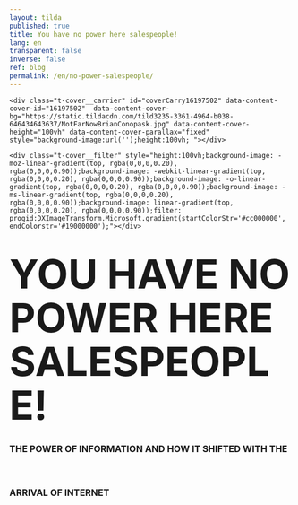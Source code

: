 ```yaml
---
layout: tilda
published: true
title: You have no power here salespeople!
lang: en
transparent: false
inverse: false
ref: blog
permalink: /en/no-power-salespeople/
---
```




<link rel="stylesheet" href="http://tilda.ws/project56887/tilda-blocks-2.10.css" rel="stylesheet" media="screen">
<script src="http://tilda.ws/project56887/tilda-blocks-2.5.js"></script>




<!--allrecords-->
<div id="allrecords" class="t-records" data-hook="blocks-collection-content-node" data-tilda-project-id="56887" data-tilda-page-id="699959"  >

<div id="rec16197502" class="r" style=" " data-animationappear="off" data-record-type="274"   >
<!-- t255 -->
<!-- cover -->





<div class="t-cover" id="recorddiv16197502" bgimgfield="img" style="height:100vh; background-image:url('https://static.tildacdn.com/tild3235-3361-4964-b038-646434643637/-/resize/20x/NotFarNowBrianConopask.jpg');" >

	<div class="t-cover__carrier" id="coverCarry16197502" data-content-cover-id="16197502"  data-content-cover-bg="https://static.tildacdn.com/tild3235-3361-4964-b038-646434643637/NotFarNowBrianConopask.jpg" data-content-cover-height="100vh" data-content-cover-parallax="fixed"        style="background-image:url('');height:100vh; "></div>

    <div class="t-cover__filter" style="height:100vh;background-image: -moz-linear-gradient(top, rgba(0,0,0,0.20), rgba(0,0,0,0.90));background-image: -webkit-linear-gradient(top, rgba(0,0,0,0.20), rgba(0,0,0,0.90));background-image: -o-linear-gradient(top, rgba(0,0,0,0.20), rgba(0,0,0,0.90));background-image: -ms-linear-gradient(top, rgba(0,0,0,0.20), rgba(0,0,0,0.90));background-image: linear-gradient(top, rgba(0,0,0,0.20), rgba(0,0,0,0.90));filter: progid:DXImageTransform.Microsoft.gradient(startColorStr='#cc000000', endColorstr='#19000000');"></div>
  <div class="t255">
  <div class="t-container">
    <div class="t-width t-width_10 t255__mainblock">
        <div class="t-cover__wrapper t-valign_middle" style="height:100vh;">
          <div class="t255__wrapper" data-hook-content="covercontent">
                        <h1 class="t255__title t-title t-title_sm t-uppercase "  style="text-transform:uppercase;" field="title"><div style="font-size:72px;line-height:78px;" data-customstyle="yes">You Have No Power Here Salespeople!<br /><span style="font-size: 16px;">The power of information and how it shifted with the arrival of Internet</span> <br /></div></h1>            <span class="space"></span>
          </div>
        </div>
        <div class="t255__userblock">
          <div class="t255__userblock-img t-bgimg "  imgfield="img2" data-original="https://static.tildacdn.com/tild6534-3332-4831-a564-653335383132/49759ab977eb49179ea12ef7921c199f.jpg" style="background-image: url('https://static.tildacdn.com/tild6534-3332-4831-a564-653335383132/-/resize/20x/49759ab977eb49179ea12ef7921c199f.jpg');"></div>          <div class="t255__userblock-descr t-descr t-descr_xxs "  field="title2">By <strong>Konstantin Kostychuk</strong><strong><br />CEO at TTBA Group</strong><strong></strong></div>          <div class="t255__userblock-date t-descr t-descr_xxs "  field="descr2">on March 20, 2017</div>        </div>
    </div>
  </div>
  </div>


</div>

</div>


<div id="rec16378298" class="r" style="padding-top:0px;padding-bottom:0px; " data-animationappear="off" data-record-type="449"   >

<!-- T381 -->
<div id="nav16378298marker"></div>
<div id="nav16378298" class="t449   " data-navmarker="nav16378298marker" data-appearoffset="" data-hideoffset="">
    <div class="t449__wrapper ">
      <script type="text/javascript" src="//yastatic.net/share2/share.js" charset="utf-8"></script>
      <div class="t449__share_buttons ya-share2" data-direction="vertical" data-yashareL10n="en" data-services="facebook,twitter"></div>
    </div>
</div>

</div>


<div id="rec16197503" class="r" style="padding-top:90px;padding-bottom:60px;background-color:#ededed; "  data-record-type="127"   data-bg-color="#ededed">
<!-- T119 -->
<div class="t119">
	<div class="t-container ">
	  	<div class="t-col t-col_8 t-prefix_2">
			<div class="t119__preface t-descr t-opacity_70" style="opacity:0.70;" field="text"><div style="font-size:20px;text-align:left;" data-customstyle="yes"><strong></strong><strong>Picture this:</strong> Your car is a piece of crap. It's all rusty and the more you repair it the more it falls apart. After the last snowstorm, you made a decision; you're buying a new car! <br /><br /> What do you do? You Google it! You open your computer or your mobile device and you start looking at the different makes, models and prices of cars. After reading reviews, watching videos and comparing 3 to 10 different options, you select your vehicle of choice and you drive down to the nearest dealership to buy it. <br /><br /></div></div>
		</div>
	</div>
</div>
</div>


<div id="rec16197504" class="r" style="padding-top:0px;padding-bottom:0px; "  data-record-type="179"   >
<!-- cover -->





<div class="t-cover" id="recorddiv16197504" bgimgfield="img" style="height:100vh; background-image:url('https://static.tildacdn.com/tild6661-3536-4532-a631-323463393132/-/resize/20x/Car_dealership.jpg');" >

	<div class="t-cover__carrier" id="coverCarry16197504" data-content-cover-id="16197504"  data-content-cover-bg="https://static.tildacdn.com/tild6661-3536-4532-a631-323463393132/Car_dealership.jpg" data-content-cover-height="100vh" data-content-cover-parallax="fixed"        style="background-image:url('');height:100vh; "></div>

    <div class="t-cover__filter" style="height:100vh;background-image: -moz-linear-gradient(top, rgba(0,0,0,0.60), rgba(0,0,0,0.60));background-image: -webkit-linear-gradient(top, rgba(0,0,0,0.60), rgba(0,0,0,0.60));background-image: -o-linear-gradient(top, rgba(0,0,0,0.60), rgba(0,0,0,0.60));background-image: -ms-linear-gradient(top, rgba(0,0,0,0.60), rgba(0,0,0,0.60));background-image: linear-gradient(top, rgba(0,0,0,0.60), rgba(0,0,0,0.60));filter: progid:DXImageTransform.Microsoft.gradient(startColorStr='#66000000', endColorstr='#66000000');"></div>

<!-- T164 -->
<div class="t164">
	<div class="t-container">
		<div class="t-cover__wrapper t-valign_middle" style="height:100vh;">
          <div class="t-col t-col_8 t-prefix_2 t-align_left">
            <div data-hook-content="covercontent">
            <div class="t164__wrapper">
	          	          	          <div class="t164__descr t-descr t-descr_xxxl" field="descr"><div style="font-size:30px;" data-customstyle="yes"><br />Now image again that your car is a piece of crap but this time it's 1987. <br /></div></div>	          <div class="t164__text t-text t-text_md" field="text"><div style="font-size:18px;" data-customstyle="yes">If you wanted to buy a new car 30 years ago, what did you do? Those of you who are old enough will remember that your options were not many. We have this amazing capacity as human beings to quickly get used to the good things in life and expect them to be the new standards. <br /> <br />So let me take you back for a minute and remind you of what life was like before 12 year olds walked around with a satellite connection in their pocket. <br /><br /><strong>Here's what you did when shopping for a car: <br /></strong>1. Pick a make and find the nearest dealership. <br />2. Drive there (or take the bus). <br />3. Compare pricing options, deals, promotions and features. <br />4. Haggle with a salesperson. <br />5. Get haggled. <br />6. Then drive down to another dealership and repeat steps 1 through 5. <br />7. Do that three, four or even 10 times. <br /> <br /><br /></div></div>            </div>
            </div>
          </div>
		</div>
	</div>
</div>



</div>

</div>


<div id="rec16197505" class="r" style="padding-top:75px;padding-bottom:0px; "  data-record-type="106"   >
<!-- T004 -->
<div class="t004">
	<div class="t-container ">
	  	<div class="t-col t-col_8 t-prefix_2">
			<div field="text" class="t-text t-text_md  "><div style="font-size:18px;" data-customstyle="yes">If you're reading this and you're a business owner, you're probably thinking "A client coming to your store without Googling a single thing, that's great! Half the battle is already won! Business owners had it SO EASY back then!" And you're right! Without easy access to information, consumers had no choice but to come see you at the store. Good for business, not so good for the consumer. <br /><br /> First of all, most people couldn't haggle if their life depended on it. <br /><br /> Most of us can haggle for fruits or other produce at a summer market. It doesn't take a genius to compare apples to apples and oranges to oranges. But comparing a Volkswagen Passat to a Honda Accord can prove more difficult to do. Especially if your adversary is a salesman who has all the up-to-date information about his products while you only know what your uncle told you about his Oldsmobile. Guess who's coming out on top in that transaction. <br /><br /> <em>Do you see where I'm going with this yet? <br /></em><br /> The only reason you went to 10 different car dealerships 30 years ago is because you had no other choice. If you wanted information about a car, you went to a car salesman. If you wanted information about a fridge, a TV or any other product or service, you had to get out of your home and drive to the store. <br /></div></div>
		</div>
	</div>
</div>
</div>


<div id="rec16376790" class="r" style="padding-top:0px;padding-bottom:0px; "  data-record-type="223"   >
<!-- T195 -->
<div class="t195">
  <div class="t-container">

      <div class="t-col t-col_4 t-prefix_2">
        <div class="t195__text t-text t-text_md" field="text"><div style="font-size:18px;" data-customstyle="yes"><u><br />The power of information was consolidated within the salespeople.</u> They knew how to use it and how to squeeze as much as they could out of every customer. They'd get away with it time after time after time. It's no wonder that to this day, when most people think of a salesman they are thinking of someone who's pushy, persistent and aggressive. Source <a href="https://research.hubspot.com/charts/sales-description-word-cloud" target="_blank" style="color:#6072fc !important;" rel="color:#7181f7 !important;">HubSpot</a></div></div>
      </div>
          <div class="t-col t-col_4  t195__imgsection" itemscope itemtype="http://schema.org/ImageObject"><meta itemprop="image" content="https://static.tildacdn.com/tild3138-3162-4234-a538-313332356161/Sales_word_cloud.png">        <img class="t195__img t-img" data-tu-max-width="1200" data-tu-max-height="1200" src="https://static.tildacdn.com/tild3138-3162-4234-a538-313332356161/-/empty/Sales_word_cloud.png" data-original="https://static.tildacdn.com/tild3138-3162-4234-a538-313332356161/Sales_word_cloud.png" imgfield="img"   /><br />        <div class="t195__sectitle t-descr" field="imgtitle" itemprop="name"></div>
        <div class="t195__secdescr t-descr" field="imgdescr" itemprop="description"></div>
      </div>
      </div>
</div>
</div>


<div id="rec16375614" class="r" style="padding-top:15px;padding-bottom:30px; "  data-record-type="106"   >
<!-- T004 -->
<div class="t004">
	<div class="t-container ">
	  	<div class="t-col t-col_8 t-prefix_2">
			<div field="text" class="t-text t-text_md  "><strong>Fast-forward a decade: Enters Internet.<br /></strong><br />From its first appearance in the early nineties, Internet has changed the way we consume information, the way we shop, communicate and pretty much live. Advances in technology, and the incredibly rapid spread of connectivity across the developed world (and now beyond) has changed the relationship between consumers and salespeople forever (and for the better).</div>
		</div>
	</div>
</div>
</div>


<div id="rec16308241" class="r" style="padding-top:75px;padding-bottom:45px; "  data-record-type="271"   >
<!-- t250 -->
<div class="t250">
  <div class="t-container">
    <div class="t-row">
      <div class="t-col t-col_10 t-prefix_1">
        <div class="t250__text t-text-impact t-text-impact_sm" field="text">
          Today's consumer wants information right NOW and he only wants to move his thumbs to get it.<br />
        </div>
        <div>
          <a class="t250__link" href="https://twitter.com/intent/tweet?url=http://project56887.tilda.ws/page699959.html;text=Today's consumer wants information right NOW and he only wants to move his thumbs to get it.;size=l&count=none" target="_blank">            <div class="t250__icon">
              <svg width="28px" height="25px" viewBox="0 0 28 25">
                  <g stroke="none" stroke-width="1" fill="none" fill-rule="evenodd">
                      <g transform="translate(-704.000000, -1375.000000)" fill="#000000">
                          <path d="M731.2272,1375.449 C730.117467,1376.155 728.887333,1376.668 727.5788,1376.944 C726.532533,1375.748 725.038267,1375 723.386267,1375 C720.2148,1375 717.642533,1377.756 717.642533,1381.155 C717.642533,1381.637 717.693867,1382.106 717.79,1382.557 C713.016,1382.3 708.783333,1379.85 705.949733,1376.126 C705.455067,1377.034 705.171333,1378.092 705.171333,1379.221 C705.171333,1381.356 706.185867,1383.24 707.7268,1384.343 C706.785067,1384.311 705.899333,1384.034 705.124667,1383.573 L705.124667,1383.65 C705.124667,1386.631 707.104267,1389.12 709.733467,1389.686 C709.250933,1389.827 708.7432,1389.902 708.2196,1389.902 C707.85,1389.902 707.489733,1389.863 707.1388,1389.792 C707.870533,1392.236 709.992,1394.017 712.505467,1394.066 C710.538933,1395.716 708.061867,1396.701 705.370133,1396.701 C704.906267,1396.701 704.449867,1396.672 704,1396.615 C706.5424,1398.361 709.561733,1399.38 712.806,1399.38 C723.3732,1399.38 729.150533,1390.002 729.150533,1381.868 C729.150533,1381.601 729.1468,1381.335 729.134667,1381.071 C730.256533,1380.204 731.230933,1379.12 732,1377.884 C730.970533,1378.374 729.8636,1378.704 728.7016,1378.853 C729.886933,1378.094 730.797867,1376.887 731.2272,1375.449 L731.2272,1375.449 Z" id="Shape" sketch:type="MSShapeGroup"></path>
                      </g>
                  </g>
              </svg>
            </div>
                      </a>        </div>
      </div>
    </div>
  </div>
</div>
</div>


<div id="rec16197506" class="r" style="padding-top:0px;padding-bottom:0px; "  data-record-type="179"   >
<!-- cover -->





<div class="t-cover" id="recorddiv16197506" bgimgfield="img" style="height:90vh; background-image:url('https://static.tildacdn.com/tild6566-3065-4232-b736-613362616238/-/resize/20x/network_cables.jpg');" >

	<div class="t-cover__carrier" id="coverCarry16197506" data-content-cover-id="16197506"  data-content-cover-bg="https://static.tildacdn.com/tild6566-3065-4232-b736-613362616238/network_cables.jpg" data-content-cover-height="90vh" data-content-cover-parallax="fixed"        style="background-image:url('');height:90vh; "></div>

    <div class="t-cover__filter" style="height:90vh;background-image: -moz-linear-gradient(top, rgba(0,0,0,0.70), rgba(0,0,0,0.70));background-image: -webkit-linear-gradient(top, rgba(0,0,0,0.70), rgba(0,0,0,0.70));background-image: -o-linear-gradient(top, rgba(0,0,0,0.70), rgba(0,0,0,0.70));background-image: -ms-linear-gradient(top, rgba(0,0,0,0.70), rgba(0,0,0,0.70));background-image: linear-gradient(top, rgba(0,0,0,0.70), rgba(0,0,0,0.70));filter: progid:DXImageTransform.Microsoft.gradient(startColorStr='#4c000000', endColorstr='#4c000000');"></div>

<!-- T164 -->
<div class="t164">
	<div class="t-container">
		<div class="t-cover__wrapper t-valign_middle" style="height:90vh;">
          <div class="t-col t-col_8 t-prefix_2 t-align_left">
            <div data-hook-content="covercontent">
            <div class="t164__wrapper">
	          	          	          <div class="t164__descr t-descr t-descr_xxxl" field="descr"><div style="font-size:42px;" data-customstyle="yes">The Power Shift<br /></div></div>	          <div class="t164__text t-text t-text_md" field="text"><div style="font-size:18px;" data-customstyle="yes"><u></u>After decades of being abused and mistreated, the consumer is finally coming out on top. He is now king! He decides when he wants to look for your product, how he does it and where he does it. <br /><br /> But for the most part, they all start in the same place. Here are a few figures: <br />- 81% of shoppers conduct online research before buying <br />- 60% start their research on a search engine like Google <br />- 61% of shoppers read product reviews before making a purchase<br /><a href="http://www.adweek.com/digital/81-shoppers-conduct-online-research-making-purchase-infographic/" style="color:#8585f5 !important;" rel="color:#8585f5 !important;"><span style="color: rgb(95, 113, 245);">(Source)</span><br /></a> <br />By the time a consumer walks into a car dealership in 2017, his mind is already made up! And it's <u>not only cars</u>; it's the same story for the majority of products or services that you will see today! If 30 years ago, the sales cycle started when a customer would walk through the doors, today it starts when the consumer simply feels a need or a want. And with a smart phone in his pocket, he can start looking to fulfill that need within seconds. There's no need to speak with a salesman any more. All of the latest information is easily accessible online. <br /> <br />The dynamic of our work as businesspeople and as salespeople has changed the day that the power of information shifted from us towards the customer. Those who adapted survived and thrived, the rest died out, much like the dinosaurs did. <br /><br /></div></div>            </div>
            </div>
          </div>
		</div>
	</div>
</div>



</div>

</div>


<div id="rec16197507" class="r" style="padding-top:60px;padding-bottom:15px;background-color:#ffffff; "  data-record-type="184"   data-bg-color="#ffffff">
<!-- T169 -->
<div class="t169">
  <div class="t-container_100">
    <div class="t-row">
      <div class="t-col_100">
        <div class="t169__text t-title" field="text"><div style="font-size:30px;line-height:40px;text-align:center;color:#444444;" data-customstyle="yes"><span style="font-weight: 300;">So what can you do? How can you market your business<br />when the consumer calls all the shots? </span><br /></div></div>
      </div>
    </div>
  </div>
</div>
</div>


<div id="rec16309713" class="r" style="padding-top:15px;padding-bottom:15px; "  data-record-type="106"   >
<!-- T004 -->
<div class="t004">
	<div class="t-container ">
	  	<div class="t-col t-col_8 t-prefix_2">
			<div field="text" class="t-text t-text_md  "><strong><span data-redactor-tag="span" style="font-size: 28px;">Business starts with presence. </span><br /></strong><br /><span style="font-size: 18px;">Being on the first page of Google puts you on the list of companies that will be compared, but it doesn't guarantee contact just yet. Today's consumer will compare a few companies by looking at their overall online presence and then decide which companies he will contact for pricing. (We assume here that your product is the bomb and that your branding is on point.) <br /><br /> When it comes to online presence, here's what you need to think about: <br /> <br /><em>- Do you have a website? Is it mobile responsive? (more than 60% of all purchases start from a mobile device) <br />- Is your contact information visible? <br />- Do you have social media accounts? Are they active? <br />- Do you produce and share interesting and useful content? <br />- Does your business have reviews? How are they? <br />- Have you established yourself as an expert in your field? Can you be trusted? <br />- Do you have a Google My Business account? <br />- Did you come up in Google at all? In Google Ads?</em> <br /><br /> The above list is meant to get you to ask the right questions and start thinking about your business differently. In the next article, we'll look at a more systematic approach to building your marketing funnel and understanding the tools at your disposal at each stage of that model. </span><br /></div>
		</div>
	</div>
</div>
</div>


<div id="rec16309789" class="r" style="padding-top:30px;padding-bottom:15px; "  data-record-type="271"   >
<!-- t250 -->
<div class="t250">
  <div class="t-container">
    <div class="t-row">
      <div class="t-col t-col_10 t-prefix_1">
        <div class="t250__text t-text-impact t-text-impact_sm" field="text">
          Online presence is no longer an asset,<br />it's an absolute prerequisite for survival. <br />
        </div>
        <div>
          <a class="t250__link" href="https://twitter.com/intent/tweet?url=http://project56887.tilda.ws/page699959.html;text=Online presence is no longer an asset,it's an absolute prerequisite for survival. ;size=l&count=none" target="_blank">            <div class="t250__icon">
              <svg width="28px" height="25px" viewBox="0 0 28 25">
                  <g stroke="none" stroke-width="1" fill="none" fill-rule="evenodd">
                      <g transform="translate(-704.000000, -1375.000000)" fill="#000000">
                          <path d="M731.2272,1375.449 C730.117467,1376.155 728.887333,1376.668 727.5788,1376.944 C726.532533,1375.748 725.038267,1375 723.386267,1375 C720.2148,1375 717.642533,1377.756 717.642533,1381.155 C717.642533,1381.637 717.693867,1382.106 717.79,1382.557 C713.016,1382.3 708.783333,1379.85 705.949733,1376.126 C705.455067,1377.034 705.171333,1378.092 705.171333,1379.221 C705.171333,1381.356 706.185867,1383.24 707.7268,1384.343 C706.785067,1384.311 705.899333,1384.034 705.124667,1383.573 L705.124667,1383.65 C705.124667,1386.631 707.104267,1389.12 709.733467,1389.686 C709.250933,1389.827 708.7432,1389.902 708.2196,1389.902 C707.85,1389.902 707.489733,1389.863 707.1388,1389.792 C707.870533,1392.236 709.992,1394.017 712.505467,1394.066 C710.538933,1395.716 708.061867,1396.701 705.370133,1396.701 C704.906267,1396.701 704.449867,1396.672 704,1396.615 C706.5424,1398.361 709.561733,1399.38 712.806,1399.38 C723.3732,1399.38 729.150533,1390.002 729.150533,1381.868 C729.150533,1381.601 729.1468,1381.335 729.134667,1381.071 C730.256533,1380.204 731.230933,1379.12 732,1377.884 C730.970533,1378.374 729.8636,1378.704 728.7016,1378.853 C729.886933,1378.094 730.797867,1376.887 731.2272,1375.449 L731.2272,1375.449 Z" id="Shape" sketch:type="MSShapeGroup"></path>
                      </g>
                  </g>
              </svg>
            </div>
                      </a>        </div>
      </div>
    </div>
  </div>
</div>
</div>


<div id="rec16197508" class="r" style="padding-top:30px;padding-bottom:0px; "  data-record-type="493"   >
<!-- t493 -->

<div class="t493">

  <div class="t493__container t-container">
		<div class="t493__flex-wrapper">
	    <div class="t493__box-img-mobile t-col">
	      <div class="t493__tablewrapper">
	        <div class="t493__cell t-cell">
	          <img class="t493__img t-margin_auto t-img" src="https://static.tildacdn.com/tild6462-6661-4664-b635-303765333766/-/empty/salespeople.png" data-original="https://static.tildacdn.com/tild6462-6661-4664-b635-303765333766/salespeople.png" imgfiled="img5" >
	        </div>
	      </div>
	    </div>
	    	    <div class="t493__box-text t-col t-col_flex t-valign_middle t-col_6 ">
	      <div class="t493__tablewrapper">
	        <div class="t493__cell t-cell">
	          <div class="t493__item t-item ">
	            	            <div class="t493__textwrapper t-cell t-valign_top">
	              	                <div class="t493__heading t-heading t-heading_sm  t-align_center" style="" field="title">
	              <div style="color:#060606;" data-customstyle="yes"><strong><strong data-redactor-tag="strong">So that's it? Online presence is the answer? Not quite.</strong><br /></strong></div></div>	              	                <div class="t493__descr t-descr t-descr_xs t-align_center" style="" field="descr">
	              <div style="font-size:18px;" data-customstyle="yes"><br />Online presence is one of the answers. It's one of the very first answers. If you're thinking about the future of your business and about where your customers are looking for your products, online presence is a good start. <br /><br /> Active evaluation is when a potential client has found your business, liked what you're offering and is at the stage of comparing you to the competition. "Two-thirds of the touch points during the active-evaluation phase involve […] activities such as Internet reviews and word-of-mouth recommendations from friends and family." <br />Source: <span style="color: rgb(95, 113, 245);"><a href="http://www.mckinsey.com/business-functions/marketing-and-sales/our-insights/the-consumer-decision-journey" style="color: rgb(95, 113, 245);" target="_blank">McKinsey</a> </span><br /><br /> What does that mean? It means that simply being online is not enough. Just like they do in a store holding two products in front of them, they will also compare your business with others when searching online. <br /><strong></strong></div></div>	            </div>
	          </div>
	          	            <div class="t493__item t493__item_padding-top t-item ">
	              	              <div class="t493__textwrapper t-cell t-valign_top">
	                	                  <div class="t493__heading t-heading t-heading_sm t-align_center" style="" field="title2">
	                <div style="color:#515151;" data-customstyle="yes"></div></div>	                	              </div>
	            </div>
	          	          	          	<div class="t493__item t493__item_padding-top t-item ">
	              	              <div class="t493__textwrapper t-cell t-valign_top">
	                	                  <div class="t493__heading t-heading t-heading_sm t-align_center" style="" field="title3">
	                <div style="color:#474747;" data-customstyle="yes"></div></div>	                	              </div>
	            </div>
	          	          	        </div>
	      </div>
	    </div>
	    	      <div class="t493__box-img t-col t-col_flex t-valign_middle t-col_6 ">
	        <div class="t493__tablewrapper">
	          <div class="t493__cell t-cell">
	            <img class="t493__img t-img " src="https://static.tildacdn.com/tild6462-6661-4664-b635-303765333766/-/empty/salespeople.png" data-original="https://static.tildacdn.com/tild6462-6661-4664-b635-303765333766/salespeople.png" imgfield="img5" >
	          </div>
	        </div>
	      </div>
	    		</div>
  </div>



</div>
</div>


<div id="rec16309511" class="r" style="padding-top:0px;padding-bottom:0px; "  data-record-type="179"   >
<!-- cover -->





<div class="t-cover" id="recorddiv16309511" bgimgfield="img" style="height:100vh; background-image:url('https://static.tildacdn.com/tild3762-6438-4731-b039-353833383037/-/resize/20x/iStock_000050225464_Medium1002x666.jpg');" >

	<div class="t-cover__carrier" id="coverCarry16309511" data-content-cover-id="16309511"  data-content-cover-bg="https://static.tildacdn.com/tild3762-6438-4731-b039-353833383037/iStock_000050225464_Medium1002x666.jpg" data-content-cover-height="100vh" data-content-cover-parallax="fixed"        style="background-image:url('');height:100vh; "></div>

    <div class="t-cover__filter" style="height:100vh;background-image: -moz-linear-gradient(top, rgba(255,255,255,0.90), rgba(255,255,255,0.80));background-image: -webkit-linear-gradient(top, rgba(255,255,255,0.90), rgba(255,255,255,0.80));background-image: -o-linear-gradient(top, rgba(255,255,255,0.90), rgba(255,255,255,0.80));background-image: -ms-linear-gradient(top, rgba(255,255,255,0.90), rgba(255,255,255,0.80));background-image: linear-gradient(top, rgba(255,255,255,0.90), rgba(255,255,255,0.80));filter: progid:DXImageTransform.Microsoft.gradient(startColorStr='#19ffffff', endColorstr='#33ffffff');"></div>

<!-- T164 -->
<div class="t164">
	<div class="t-container">
		<div class="t-cover__wrapper t-valign_middle" style="height:100vh;">
          <div class="t-col t-col_8 t-prefix_2 t-align_left">
            <div data-hook-content="covercontent">
            <div class="t164__wrapper">
	          	          	          <div class="t164__descr t-descr t-descr_xxxl" field="descr"><div style="font-size:30px;color:#1a1a1a;" data-customstyle="yes"><strong>Conclusion</strong> <br /></div></div>	          <div class="t164__text t-text t-text_md" field="text"><div style="font-size:18px;color:#0b0b0b;" data-customstyle="yes">We've said it, doing business is harder today than it was 30 years ago. There's no denying the fact that there are many more companies opening every week, competition is getting more fierce, sometimes international, and the consumer has access to detailed information at the swipe of a finger. <br /> <br />Make no mistake; your competitors are already online. They have been for a while. Online presence is a big step in the right direction but if you haven't made that step by 2017, you're already behind! If your company is not visible online, it is not visible at all. <br /> <br />Be smart about your business. Plan, test, adjust and try again. Leave nothing to chance, be calculated and systematic, use the right tools and target the right audience to grow your business. <br /> <br />If you're not sure where to start, our consultations are free. <u><a href="#GrowMyBusiness" style="color: rgb(11, 11, 11);" rel="" data-redactor-tag="a">Here</a>'s</u> how to get in touch!<br /></div></div>            </div>
            </div>
          </div>
		</div>
	</div>
</div>



</div>

</div>


<div id="rec16310536" class="r" style=" " data-animationappear="off" data-record-type="330"   >

<style>
#rec16310536 input::-webkit-input-placeholder {color:#000000; opacity: 0.5;}
#rec16310536 input::-moz-placeholder          {color:#000000; opacity: 0.5;}
#rec16310536 input:-moz-placeholder           {color:#000000; opacity: 0.5;}
#rec16310536 input:-ms-input-placeholder      {color:#000000; opacity: 0.5;}
#rec16310536 textarea::-webkit-input-placeholder {color:#000000; opacity: 0.5;}
#rec16310536 textarea::-moz-placeholder          {color:#000000; opacity: 0.5;}
#rec16310536 textarea:-moz-placeholder           {color:#000000; opacity: 0.5;}
#rec16310536 textarea:-ms-input-placeholder      {color:#000000; opacity: 0.5;}
</style>
<div class="t330">
  <div class="t-popup" data-tooltip-hook="#GrowMyBusiness" >
    <div class="t-popup__close">
      <svg width="23px" height="23px" viewBox="0 0 23 23" version="1.1" xmlns="http://www.w3.org/2000/svg" xmlns:xlink="http://www.w3.org/1999/xlink">
        <g stroke="none" stroke-width="1" fill="#fff" fill-rule="evenodd">
          <rect transform="translate(11.313708, 11.313708) rotate(-45.000000) translate(-11.313708, -11.313708) " x="10.3137085" y="-3.6862915" width="2" height="30"></rect>
          <rect transform="translate(11.313708, 11.313708) rotate(-315.000000) translate(-11.313708, -11.313708) " x="10.3137085" y="-3.6862915" width="2" height="30"></rect>
        </g>
      </svg>
    </div>
    <div class="t-popup__container t-width t-width_6">
        <img class="t330__img t-img" src="https://static.tildacdn.com/tild6632-6531-4531-a564-626639616530/-/empty/ttba_moto.jpg" data-original="https://static.tildacdn.com/tild6632-6531-4531-a564-626639616530/ttba_moto.jpg" imgfield="img" >        <div class="t330__wrapper t-align_center" style=";">
          <div class="t330__title t-title t-title_xxs"><div style="font-size:16px;" data-customstyle="yes"><span style="font-weight: 400;">We always respond in less than 4 hours.<br /><br /></span></div></div>                    <form id="form16310536" name='form16310536' role="form" action='https://forms.tildacdn.com/procces/' method='POST' data-formactiontype="2" data-inputbox=".t330__blockinput"  data-success-url="https://ttbagroup.com/en/request-submitted" class="js-form-proccess">                                                                  <input type="hidden" name="formservices[]" value="67787a8c45c4f24353fc05cdd55eaa8d" class="js-formaction-services">

                                                                                  <div>
                          <div class="js-errorbox-all t330__blockinput-errorbox" style="display:none;">
                              <div class="t330__blockinput-errors-text t-text t-text_xs">
                                  <p class="t330__blockinput-errors-item js-rule-error js-rule-error-all"></p>
                        		<p class="t330__blockinput-errors-item js-rule-error js-rule-error-req">Required field</p>
                        		<p class="t330__blockinput-errors-item js-rule-error js-rule-error-email">Please correct e-mail address</p>
                        		<p class="t330__blockinput-errors-item js-rule-error js-rule-error-name">Name Wrong. Correct please</p>
                        		<p class="t330__blockinput-errors-item js-rule-error js-rule-error-phone">Please correct phone number</p>
                        		<p class="t330__blockinput-errors-item js-rule-error js-rule-error-string">Please enter letter, number or punctuation symbols.</p>
                              </div>
                          </div>
                          <div class="js-successbox t330__blockinput-success t-text t-text_xs" style="display:none;">
                                                            Thank You! Your request has been submitted.
                                                      </div>
                        </div>
                        <div class="t330__input-wrapper">
                                                                              <div class="t330__blockinput">
                              <input type="text" name="email" class="t330__input t-input js-tilda-rule " value="" placeholder="Your Name"  onfocus="this.placeholder = ''" onblur="this.placeholder = 'Your Name'" data-tilda-req="1" data-tilda-rule="email" style="color:#000000; border:1px solid #c9c9c9; background-color:#ffffff; border-radius: 5px; -moz-border-radius: 5px; -webkit-border-radius: 5px;">
                          </div>
                                                                                                        <div class="t330__blockinput">
                              <input type="text" name="name" class="t330__input t-input js-tilda-rule " value="" placeholder="Your Email"  onfocus="this.placeholder = ''" onblur="this.placeholder = 'Your Email'" data-tilda-req="1" data-tilda-rule="none" style="color:#000000; border:1px solid #c9c9c9; background-color:#ffffff; border-radius: 5px; -moz-border-radius: 5px; -webkit-border-radius: 5px;">
                          </div>
                                                                                                        <div class="t330__blockinput">
                              <input type="text" name="phone" class="t330__input t-input js-tilda-rule " value="" placeholder="Your Phone Number"  onfocus="this.placeholder = ''" onblur="this.placeholder = 'Your Phone Number'" data-tilda-req="1" data-tilda-rule="phone" style="color:#000000; border:1px solid #c9c9c9; background-color:#ffffff; border-radius: 5px; -moz-border-radius: 5px; -webkit-border-radius: 5px;">
                          </div>



                                                                              <div class="t330__blockinput">
                              <textarea name="Whatdoyouwanttodiscuss" class="t330__input t-input js-tilda-rule " placeholder="What do you want to discuss?"  onfocus="this.placeholder = ''" onblur="this.placeholder = 'What do you want to discuss?'"  style="color:#000000; border:1px solid #c9c9c9; background-color:#ffffff; border-radius: 5px; -moz-border-radius: 5px; -webkit-border-radius: 5px;height:68px" rows="2"></textarea>
                          </div>
                                                    <div class="t330__blockbutton">
                              <button type="submit" class="t330__submit t-submit" style="color:#ffffff;background-color:#ed4b3a;border-radius:5px; -moz-border-radius:5px; -webkit-border-radius:5px;">SEND</button>                          </div>
                         </div>
          </form>
        </div>
      </div>
    </div>
</div>
<script type="text/javascript">
$(document).ready(function(){
  setTimeout(function(){
    t330_initPopup('16310536');
  }, 500);
});
</script>


</div>


<div id="rec16197510" class="r" style="padding-top:45px;padding-bottom:45px; "  data-record-type="132"   >
<div class="t-container_100">
	<div style="position: relative; right: 50%; float: right;">
		<div style="position: relative; z-index: 1; right: -50%;">
			<div style="display: table;">
			<div style="display:table-row; width:auto; clear:both;">

						<div id="fb-root"></div>

			<script>(function(d, s, id) {
			  var js, fjs = d.getElementsByTagName(s)[0];
			  if (d.getElementById(id)) return;
			  js = d.createElement(s); js.id = id;
			  js.src = "//connect.facebook.net/en_En/sdk.js#xfbml=1&appId=257953674358265&version=v2.0";
			  fjs.parentNode.insertBefore(js, fjs);
			}(document, 'script', 'facebook-jssdk'));</script>


						<div style="border:0px solid;height:25px; float:left; display:table-column; padding-left:10px; padding-top:4px;">
			<div class="fb-like" data-layout="button_count" data-action="like" data-show-faces="false" data-share="false"></div>
			</div>

						<div style="border:0px solid;height:25px; float:left; display:table-column; padding-left:10px; padding-top:4px;">
			<div class="fb-share-button" data-type="button_count"></div>
			</div>




						<div style="float:left; width:80px; display:table-column; height:25px; border:0px solid; padding-left:10px; padding-top:4px;">
			<a href="https://twitter.com/share" class="twitter-share-button" data-text="You have no power here salespeople!">Tweet</a>
			<script>!function(d,s,id){var js,fjs=d.getElementsByTagName(s)[0],p=/^http:/.test(d.location)?'http':'https';if(!d.getElementById(id)){js=d.createElement(s);js.id=id;js.src=p+'://platform.twitter.com/widgets.js';fjs.parentNode.insertBefore(js,fjs);}}(document, 'script', 'twitter-wjs');</script>
			</div>

			</div>
			</div>
		</div>
	</div>
</div>
</div>


<div id="rec16311351" class="r" style="padding-top:0px;padding-bottom:0px; " data-animationappear="off" data-record-type="307"   >
<!-- t278 -->
<!-- cover -->





<div class="t-cover" id="recorddiv16311351" bgimgfield="img" style="height:100vh; background-image:url('https://static.tildacdn.com/tild6432-6139-4635-a466-633539363738/-/resize/20x/mtlcityview.jpg');" >

	<div class="t-cover__carrier" id="coverCarry16311351" data-content-cover-id="16311351"  data-content-cover-bg="https://static.tildacdn.com/tild6432-6139-4635-a466-633539363738/mtlcityview.jpg" data-content-cover-height="100vh" data-content-cover-parallax="fixed"        style="background-image:url('');height:100vh; "></div>

    <div class="t-cover__filter" style="height:100vh;background-image: -moz-linear-gradient(top, rgba(46,46,46,0.80), rgba(46,46,46,0.80));background-image: -webkit-linear-gradient(top, rgba(46,46,46,0.80), rgba(46,46,46,0.80));background-image: -o-linear-gradient(top, rgba(46,46,46,0.80), rgba(46,46,46,0.80));background-image: -ms-linear-gradient(top, rgba(46,46,46,0.80), rgba(46,46,46,0.80));background-image: linear-gradient(top, rgba(46,46,46,0.80), rgba(46,46,46,0.80));filter: progid:DXImageTransform.Microsoft.gradient(startColorStr='#332e2e2e', endColorstr='#332e2e2e');"></div>
  <div class="t278">
  <div class="t-container ">
    <div class="t-width t-width_6 t278__mainblock">
      <div class="t-cover__wrapper t-valign_middle" style="height:100vh;">
        <div class="t278__mainwrapper" data-hook-content="covercontent">
          <div class="t278__title t-title t-title_xs" field="title">Receive marketing and sales insights right in your Inbox.</div>          <div class="t278__descr t-descr t-descr_md" field="descr">We promise we will never spam you.</div>          <form id="form16311351" name='form16311351' role="form" action='https://forms.tildacdn.com/procces/' method='POST' data-formactiontype="2"  data-inputbox=".t278__blockinput"   class="js-form-proccess">                                                <input type="hidden" name="formservices[]" value="67787a8c45c4f24353fc05cdd55eaa8d" class="js-formaction-services">

                            <div style="position: absolute; left: -5000px;"><input type="text" name="tspecomment" tabindex="-1" value=""></div>


                <div class="t278__input-mainblock t-width t-width_6">

                  <div class="t278__allert-wrapper">
                    <div class="t278__blockinput-errorbox js-errorbox-all" style="display:none;">
                        <div class="t278__blockinput-errors-text t-descr t-descr_xs">
                            <p class="t278__blockinput-errors-item js-rule-error js-rule-error-all"></p>
                        	<p class="t278__blockinput-errors-item js-rule-error js-rule-error-req">Required field</p>
                        	<p class="t278__blockinput-errors-item js-rule-error js-rule-error-email">Please correct e-mail address</p>
                        	<p class="t278__blockinput-errors-item js-rule-error js-rule-error-name">Name Wrong. Correct please</p>
                        	<p class="t278__blockinput-errors-item js-rule-error js-rule-error-phone">Please correct phone number</p>
                        	<p class="t278__blockinput-errors-item js-rule-error js-rule-error-string">Please enter letter, number or punctuation symbols.</p>
                        </div>
                    </div>
                    <div class="t278__blockinput-success js-successbox" style="display:none;">
                        <div class="t278__success-icon">
                          <svg width="50px" height="50px" viewBox="0 0 50 50">
                            <g stroke="none" stroke-width="1" fill="none" fill-rule="evenodd">
                              <g fill="#FFFFFF">
                                <path d="M25.0982353,49.2829412 C11.5294118,49.2829412 0.490588235,38.2435294 0.490588235,24.6752941 C0.490588235,11.1064706 11.53,0.0670588235 25.0982353,0.0670588235 C38.6664706,0.0670588235 49.7058824,11.1064706 49.7058824,24.6752941 C49.7058824,38.2441176 38.6664706,49.2829412 25.0982353,49.2829412 L25.0982353,49.2829412 Z M25.0982353,1.83176471 C12.5023529,1.83176471 2.25529412,12.0794118 2.25529412,24.6752941 C2.25529412,37.2705882 12.5023529,47.5182353 25.0982353,47.5182353 C37.6941176,47.5182353 47.9411765,37.2705882 47.9411765,24.6752941 C47.9411765,12.0794118 37.6941176,1.83176471 25.0982353,1.83176471 L25.0982353,1.83176471 Z"></path>
                                <path d="M22.8435294,30.5305882 L18.3958824,26.0829412 C18.0511765,25.7382353 18.0511765,25.18 18.3958824,24.8352941 C18.7405882,24.4905882 19.2988235,24.4905882 19.6435294,24.8352941 L22.8429412,28.0347059 L31.7282353,19.1488235 C32.0729412,18.8041176 32.6311765,18.8041176 32.9758824,19.1488235 C33.3205882,19.4935294 33.3205882,20.0517647 32.9758824,20.3964706 L22.8435294,30.5305882 L22.8435294,30.5305882 Z"></path>
                              </g>
                            </g>
                          </svg>
                        </div>
                        <div class="t278__success-message t-descr t-descr_lg">Your data has been submitted. Thank you!</div>
                    </div>
                  </div>

                  <div class="t278__wrapper">
                                        <div class="t278__blockinput">
                        <input type="text" name="EMAIL" class="t278__input t-input js-tilda-rule " value="" placeholder="Your e-mail" data-tilda-req="1" data-tilda-rule="email" style="color:#000000;  background-color:#ffffff; border-radius: 4px; -moz-border-radius: 4px; -webkit-border-radius: 4px;">
                    </div>
                                                                                <div class="t278__blockinput">
                        <input type="text" name="name" class="t278__input t-input js-tilda-rule " value="" placeholder="Name" data-tilda-req="1" data-tilda-rule="none" style="color:#000000;  background-color:#ffffff; border-radius: 4px; -moz-border-radius: 4px; -webkit-border-radius: 4px;">
                    </div>



                    <div class="t278__blockbutton">
                                                  <button type="submit" class="t-submit" style="color:#ffffff;background-color:#ed4b3a;border-radius:7px; -moz-border-radius:7px; -webkit-border-radius:7px;">SEND ME ONLY INTERESTING CONTENT</button>
                                            </div>
                  </div>
              </div>
        </form>
        </div>
      </div>
    </div>
  </div>
  </div>
<style>
#rec16311351 input::-webkit-input-placeholder {color:#000000; opacity: 0.5;}
#rec16311351 input::-moz-placeholder          {color:#000000; opacity: 0.5;}
#rec16311351 input:-moz-placeholder           {color:#000000; opacity: 0.5;}
#rec16311351 input:-ms-input-placeholder      {color:#000000; opacity: 0.5;}
#rec16311351 textarea::-webkit-input-placeholder {color:#000000; opacity: 0.5;}
#rec16311351 textarea::-moz-placeholder          {color:#000000; opacity: 0.5;}
#rec16311351 textarea:-moz-placeholder           {color:#000000; opacity: 0.5;}
#rec16311351 textarea:-ms-input-placeholder      {color:#000000; opacity: 0.5;}
</style>


</div>



</div>

</div>
<!--/allrecords-->

